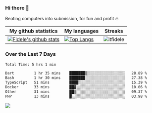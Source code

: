 ### Hi there 👋
<p>Beating computers into submission, for fun and profit 🔥</p>

|My github statistics|My languages|Streaks|
|-|-|-|
|[![Fidele's github stats](https://github-readme-stats.vercel.app/api?username=itfidele&count_private=true&show_icons=true&theme=dark&hide_title=true)](https://github.com/itfidele)|[![Top Langs](https://github-readme-stats.vercel.app/api/top-langs/?username=itfidele&show_icons=true&langs_count=8&theme=dark&layout=compact&hide_title=true)](https://github.com/itfidele)|![itfidele](https://github-readme-streak-stats.herokuapp.com/?user=itfidele&theme=dark)

### Over the Last 7 Days
<!--START_SECTION:waka-->

```txt
Total Time: 5 hrs 1 min

Dart         1 hr 35 mins    ███████▒░░░░░░░░░░░░░░░░░   28.89 %
Bash         1 hr 30 mins    ███████░░░░░░░░░░░░░░░░░░   27.38 %
TypeScript   51 mins         ████░░░░░░░░░░░░░░░░░░░░░   15.39 %
Docker       33 mins         ██▓░░░░░░░░░░░░░░░░░░░░░░   10.06 %
Other        31 mins         ██▒░░░░░░░░░░░░░░░░░░░░░░   09.37 %
PHP          13 mins         █░░░░░░░░░░░░░░░░░░░░░░░░   03.98 %
```

<!--END_SECTION:waka-->



![](https://komarev.com/ghpvc/?username=itfidele)
